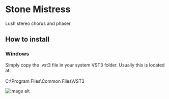 # Stone Mistress
Lush stereo chorus and phaser

## How to install
### Windows
Simply copy the .vst3 file in your system VST3 folder. Usually this is located at:\
\
C:\Program Files\Common Files\VST3

![image alt](https://github.com/IvanCisco/StoneMistress/blob/456777b53f06f28aaa158729c82e133970a34ed9/StoneMistressGUI.png)
